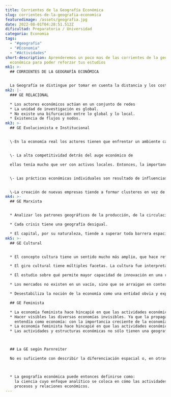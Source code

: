 ```yaml
---
title: Corrientes de la Geografía Económica
slug: corrientes-de-la-geografia-economica
featuredimage: /assets/geografia.jpg
date: 2022-08-01T04:28:51.512Z
dificultad: Preparatoria / Universidad
categoria: Economia
tags:
  - "#geografia"
  - "#Economia"
  - "#Actividades"
short-description: Aprenderemos un poco mas de las corrientes de la geografía
  económica para poder reforzar tus estudios
mk1: >-
  ## CORRIENTES DE LA GEOGRAFÍA ECONÓMICA


  La Geografía se distingue por tomar en cuenta la distancia y los costos de transporte y, en términos más generales, el comercio. Cuando los costos de transporte y comercio caen, las ventajas de producir de manera descentralizada se reducen, y las ventajas de economías de escala comienzan a dominar. La aglomeración es, por ende, resultado de rendimientos crecientes, lo cual significa que las concentraciones geográficas pueden volverse autorreforzantes. La consecuencia de la reducción de los costos de transporte, y del comercio en general, es que las grandes aglomeraciones van a dominar cada vez más.
mk2: |-
  ### GE RELACIONAL

  * Los actores económicos actúan en un conjunto de redes
  * La unidad de investigación es global.
  * No existe una bifurcación entre lo global y lo local.
  * Existencia de flujos y nodos.
mk3: >-
  ## GE Evolucionista e Institucional


  \-En la economía real los actores tienen que enfrentar un ambiente caracterizado no por la elección racional, la información perfecta y el equilibrio, sino por incertidumbres del mercado y asimetría de la información.


  \- La alta competitividad detrás del auge económico de

  ellas tenía mucho que ver con activos locales. Entonces, la importancia de las condiciones internas de una región que pueden promover el crecimiento económico, ya que crean economías externas tanto comercializables como no comercializables (el conocimiento tácito, las rutinas, los hábitos y normas; las convenciones locales de comunicación e interacción; la reciprocidad y la confianza con base en la familiaridad.)


  \- Las prácticas económicas individuales son resultado de influencias institucionalizadas heredadas. El desarrollo económico depende, por ende, de trayectorias.


  \-La creación de nuevas empresas tiende a formar clusteres en vez de un equilibrio espacial, incluso en ausencia de economías de aglomeración.
mk4: >-
  ## GE Marxista


  * Analizar los patrones geográficos de la producción, de la circulación y del consumo es, por ende, un instrumento fundamental para comprender las dinámicas de la acumulación, su crisis y transformación: “Los cambios en las estructuras espaciales son una respuesta a los cambios en las relaciones de clase, en lo económico y en lo político, a nivel nacional e internacional”

  * Cada crisis tiene una geografía desigual.

  * El capital, por su naturaleza, tiende a superar toda barrera espacial. Por consiguiente la creación de las condiciones físicas del intercambio –de los medios de comunicación y de transporte– se convierte para él, y en una medida totalmente distinta, en una necesidad: la anulación del espacio por el tiempo.
mk5: >-
  ## GE Cultural


  * El concepto cultura tiene un sentido mucho más amplio, que hace referencia a procesos de interpretación, de atribución de significados y de orientación. El término se enfoca, en otras palabras, no en el qué, sino en el cómo, orientado a la manera de hacer cosas.

  * El giro cultural tiene múltiples facetas. La cultura fue interpretada en tanto su capacidad de establecer diferenciaciones. 

  * El estudio sobre qué permite mayor capacidad de innovación en una región que en otra necesariamente se centra en las características de las relaciones sociales.

  * Los mercados no existen en un vacío, sino que se arraigan en contextos sociales y culturales localizados.

  * Desestabiliza la noción de la economía como una entidad obvia y explícita por sí misma, y fomenta en su lugar un entendimiento de los propios procesos y relaciones económicos como construcciones e interpretaciones discursivas.

  ## GE Feminista

  * La economía feminista hace hincapié en que las actividades económicas no remuneradas (como el cuidado de niños y ancianos o las tareas domésticas), y por lo tanto fuera de las cuantificaciones como el PIB, también forman parte de la economía
  * Hacer visibles las diversas economías invisibles. Ya que la propagación y generalización de las relaciones de mercado trajeron consigo una constricción de lo que se
    entendía como economía: con la importancia creciente de la economía monetaria, todo trabajo que no generaba ingresos monetarios perdió su estatus como tal.
  * La economía feminista hace hincapié en que las actividades económicas no remuneradas (como el cuidado de niños y ancianos o las tareas domésticas), y por lo tanto fuera de las cuantificaciones como el PIB, también forman parte de la economía
  * Las actividades y estructuras económicas no sólo tienen una geografía, sino una geografía de genero, y que esta geografía de género es un marcador prominente de las desigualdades entre las posibilidades de sustento de las personas.



  ## La GE según Parnreiter

  No es suficiente con describir la diferenciación espacial o, en otras palabras, no basta la geografía de los elementos naturales, como cerros, ríos, mares, etcétera; o de las cosas y de la gente y sus relaciones. Hay que analizarla. Eso implica preguntar no sólo por el ¿dónde?, sino también por el ¿por qué allí? Segundo, este análisis del patrón espacial de un fenómeno social es una herramienta poderosa para aprender sobre el fenómeno social en cuestión.



  * La geografía económica puede entonces definirse como: 
    la ciencia cuyo enfoque analítico se coloca en cómo las actividades y las relaciones económicas se desarrollan espacialmente, a partir de la producción, la transformación y también la destrucción de espacios, y cómo esta espacialidad concreta afecta a su vez a los
    procesos y relaciones económicos.
---
```

